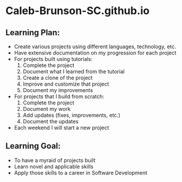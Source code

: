 # Caleb-Brunson-SC.github.io

## Learning Plan:
- Create various projects using different languages, technology, etc.
- Have extensive documentation on my progression for each project
- For projects built using tutorials:
  1) Complete the project
  2) Document what I learned from the tutorial
  3) Create a clone of the project
  4) Improve and customize that project
  5) Document my improvements
- For projects that I build from scratch:
  1) Complete the project
  2) Document my work
  3) Add updates (fixes, improvements, etc.)
  4) Document the updates
- Each weekend I will start a new project

## Learning Goal:
- To have a myraid of projects built
- Learn novel and applicable skills
- Apply those skills to a career in Software Development
